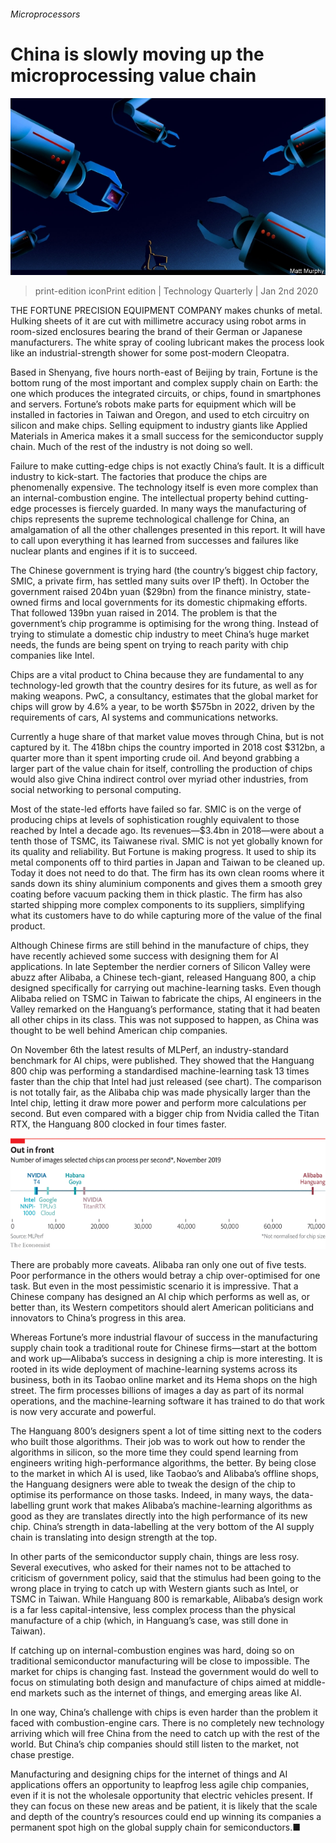 ###### Microprocessors

# China is slowly moving up the microprocessing value chain 

![image](images/20191214_TQD005_0.jpg) 

> print-edition iconPrint edition | Technology Quarterly | Jan 2nd 2020 

THE FORTUNE PRECISION EQUIPMENT COMPANY makes chunks of metal. Hulking sheets of it are cut with millimetre accuracy using robot arms in room-sized enclosures bearing the brand of their German or Japanese manufacturers. The white spray of cooling lubricant makes the process look like an industrial-strength shower for some post-modern Cleopatra. 

Based in Shenyang, five hours north-east of Beijing by train, Fortune is the bottom rung of the most important and complex supply chain on Earth: the one which produces the integrated circuits, or chips, found in smartphones and servers. Fortune’s robots make parts for equipment which will be installed in factories in Taiwan and Oregon, and used to etch circuitry on silicon and make chips. Selling equipment to industry giants like Applied Materials in America makes it a small success for the semiconductor supply chain. Much of the rest of the industry is not doing so well. 

Failure to make cutting-edge chips is not exactly China’s fault. It is a difficult industry to kick-start. The factories that produce the chips are phenomenally expensive. The technology itself is even more complex than an internal-combustion engine. The intellectual property behind cutting-edge processes is fiercely guarded. In many ways the manufacturing of chips represents the supreme technological challenge for China, an amalgamation of all the other challenges presented in this report. It will have to call upon everything it has learned from successes and failures like nuclear plants and engines if it is to succeed. 

The Chinese government is trying hard (the country’s biggest chip factory, SMIC, a private firm, has settled many suits over IP theft). In October the government raised 204bn yuan ($29bn) from the finance ministry, state-owned firms and local governments for its domestic chipmaking efforts. That followed 139bn yuan raised in 2014. The problem is that the government’s chip programme is optimising for the wrong thing. Instead of trying to stimulate a domestic chip industry to meet China’s huge market needs, the funds are being spent on trying to reach parity with chip companies like Intel. 

Chips are a vital product to China because they are fundamental to any technology-led growth that the country desires for its future, as well as for making weapons. PwC, a consultancy, estimates that the global market for chips will grow by 4.6% a year, to be worth $575bn in 2022, driven by the requirements of cars, AI systems and communications networks. 

Currently a huge share of that market value moves through China, but is not captured by it. The 418bn chips the country imported in 2018 cost $312bn, a quarter more than it spent importing crude oil. And beyond grabbing a larger part of the value chain for itself, controlling the production of chips would also give China indirect control over myriad other industries, from social networking to personal computing. 

Most of the state-led efforts have failed so far. SMIC is on the verge of producing chips at levels of sophistication roughly equivalent to those reached by Intel a decade ago. Its revenues—$3.4bn in 2018—were about a tenth those of TSMC, its Taiwanese rival. SMIC is not yet globally known for its quality and reliability. But Fortune is making progress. It used to ship its metal components off to third parties in Japan and Taiwan to be cleaned up. Today it does not need to do that. The firm has its own clean rooms where it sands down its shiny aluminium components and gives them a smooth grey coating before vacuum packing them in thick plastic. The firm has also started shipping more complex components to its suppliers, simplifying what its customers have to do while capturing more of the value of the final product. 

Although Chinese firms are still behind in the manufacture of chips, they have recently achieved some success with designing them for AI applications. In late September the nerdier corners of Silicon Valley were abuzz after Alibaba, a Chinese tech-giant, released Hanguang 800, a chip designed specifically for carrying out machine-learning tasks. Even though Alibaba relied on TSMC in Taiwan to fabricate the chips, AI engineers in the Valley remarked on the Hanguang’s performance, stating that it had beaten all other chips in its class. This was not supposed to happen, as China was thought to be well behind American chip companies. 

On November 6th the latest results of MLPerf, an industry-standard benchmark for AI chips, were published. They showed that the Hanguang 800 chip was performing a standardised machine-learning task 13 times faster than the chip that Intel had just released (see chart). The comparison is not totally fair, as the Alibaba chip was made physically larger than the Intel chip, letting it draw more power and perform more calculations per second. But even compared with a bigger chip from Nvidia called the Titan RTX, the Hanguang 800 clocked in four times faster. 

![image](images/20200104_TQC478.png) 

There are probably more caveats. Alibaba ran only one out of five tests. Poor performance in the others would betray a chip over-optimised for one task. But even in the most pessimistic scenario it is impressive. That a Chinese company has designed an AI chip which performs as well as, or better than, its Western competitors should alert American politicians and innovators to China’s progress in this area. 

Whereas Fortune’s more industrial flavour of success in the manufacturing supply chain took a traditional route for Chinese firms—start at the bottom and work up—Alibaba’s success in designing a chip is more interesting. It is rooted in its wide deployment of machine-learning systems across its business, both in its Taobao online market and its Hema shops on the high street. The firm processes billions of images a day as part of its normal operations, and the machine-learning software it has trained to do that work is now very accurate and powerful. 

The Hanguang 800’s designers spent a lot of time sitting next to the coders who built those algorithms. Their job was to work out how to render the algorithms in silicon, so the more time they could spend learning from engineers writing high-performance algorithms, the better. By being close to the market in which AI is used, like Taobao’s and Alibaba’s offline shops, the Hanguang designers were able to tweak the design of the chip to optimise its performance on those tasks. Indeed, in many ways, the data-labelling grunt work that makes Alibaba’s machine-learning algorithms as good as they are translates directly into the high performance of its new chip. China’s strength in data-labelling at the very bottom of the AI supply chain is translating into design strength at the top. 

In other parts of the semiconductor supply chain, things are less rosy. Several executives, who asked for their names not to be attached to criticism of government policy, said that the stimulus had been going to the wrong place in trying to catch up with Western giants such as Intel, or TSMC in Taiwan. While Hanguang 800 is remarkable, Alibaba’s design work is a far less capital-intensive, less complex process than the physical manufacture of a chip (which, in Hanguang’s case, was still done in Taiwan). 

If catching up on internal-combustion engines was hard, doing so on traditional semiconductor manufacturing will be close to impossible. The market for chips is changing fast. Instead the government would do well to focus on stimulating both design and manufacture of chips aimed at middle-end markets such as the internet of things, and emerging areas like AI. 

In one way, China’s challenge with chips is even harder than the problem it faced with combustion-engine cars. There is no completely new technology arriving which will free China from the need to catch up with the rest of the world. But China’s chip companies should still listen to the market, not chase prestige. 

Manufacturing and designing chips for the internet of things and AI applications offers an opportunity to leapfrog less agile chip companies, even if it is not the wholesale opportunity that electric vehicles present. If they can focus on these new areas and be patient, it is likely that the scale and depth of the country’s resources could end up winning its companies a permanent spot high on the global supply chain for semiconductors.■ 

